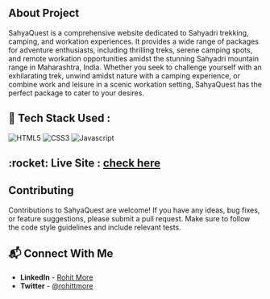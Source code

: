 ## About Project 
SahyaQuest is a comprehensive website dedicated to Sahyadri trekking, camping, and workation experiences. It provides a wide range of packages for adventure enthusiasts, including thrilling treks, serene camping spots, and remote workation opportunities amidst the stunning Sahyadri mountain range in Maharashtra, India. Whether you seek to challenge yourself with an exhilarating trek, unwind amidst nature with a camping experience, or combine work and leisure in a scenic workation setting, SahyaQuest has the perfect package to cater to your desires.

<h2> 📌 Tech Stack Used :</h2> 
<img alt="HTML5" src="https://img.shields.io/badge/html5-%23E34F26.svg?style=for-the-badge&logo=html5&logoColor=white"/> <img alt="CSS3" src="https://img.shields.io/badge/css3-%231572B6.svg?style=for-the-badge&logo=css3&logoColor=white"/> <img alt="Javascript" src="https://img.shields.io/badge/javascript-%23323330.svg?style=for-the-badge&logo=javascript&logoColor=%23F7DF1E"/>


<h2>:rocket: Live Site : <a href="https://sahyaquest.vercel.app/">check here</a></h2>

## Contributing
Contributions to SahyaQuest are welcome! If you have any ideas, bug fixes, or feature suggestions, please submit a pull request. Make sure to follow the code style guidelines and include relevant tests.

## 📬 Connect With Me

- **LinkedIn** - [Rohit More](https://www.linkedin.com/in/rohitmore07/)
- **Twitter** - [@rohittmore](https://www.twitter.com/rohittmore)
